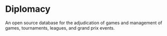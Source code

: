 # Diplomacy
An open source database for the adjudication of games and management of games, tournaments, leagues, and grand prix events.
